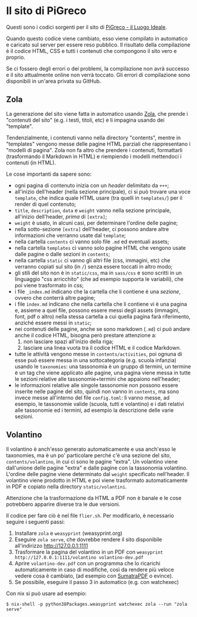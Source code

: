 # Il sito di PiGreco

Questi sono i codici sorgenti per il sito di
[PiGreco - il Luogo Ideale](https://pigreco.luogoideale.org).

Quando questo codice viene cambiato, esso viene compilato in automatico e
caricato sul server per essere reso pubblico. Il risultato della compilazione è
il codice HTML, CSS e tutti i contenuti che compongono il sito vero e proprio.

Se ci fossero degli errori o dei problemi, la compilazione non avrà successo e
il sito attualmente online non verrà toccato. Gli errori di compilazione sono
disponibili in un'area privata su GitHub.

## Zola

La generazione del sito viene fatta in automatico usando
[Zola](https://www.getzola.org), che prende i "contenuti del sito"
(e.g. i testi, titoli, etc) e li impagina usando dei "template".

Tendenzialmente, i contenuti vanno nella directory "contents", mentre in
"templates" vengono messe delle pagine HTML parziali che rappresentano i
"modelli di pagina". Zola non fa altro che prendere i contenuti, formattarli
(trasformando il Markdown in HTML) e riempiendo i modelli mettendoci
i contenuti (in HTML).

Le cose importanti da sapere sono:

 - ogni pagina di contenuto inizia con un _header_ delimitato da `+++`;
 - all'inizio dell'header (nella sezione principale), ci si può trovare una voce
   `template`, che indica quale HTML usare (tra quelli in `templates/`) per il 
   render di quel contenuto;
 - `title`, `description`, `data` e `weight` vanno nella sezione principale,
   all'inizio dell'header, _prima_ di `[extra]`;
 - `weight` è usato, in alcuni casi, per determinare l'ordine delle pagine;
 - nella sotto-sezione `[extra]` dell'header, ci possono andare altre
   informazioni che verranno usate dal `template`;
 - nella cartella `contents` ci vanno solo file `.md` ed eventuali assets;
 - nella cartella `templates` ci vanno solo pagine HTML che vengono usate dalle
   pagine o dalle sezioni in `contents`;
 - nella cartella `static` ci vanno gli altri file (css, immagini, etc) che
   verranno copiati sul sito (in `/`) senza essere toccati in altro modo;
 - gli stili del sito non è in `static/css`, ma in `sass/css` e sono scritti in
   un linguaggio "css arricchito" (che ad esempio supporta le variabili), che
   poi viene trasformato in css;
 - i file `_index.md` indicano che la cartella che li contiene è una _sezione_,
   ovvero che conterrà altre pagine;
 - i file `index.md` indicano che nella cartella che li contiene vi è una pagina
   e, assieme a quel file, possono essere messi degli assets (immagini, font,
   pdf o altro) nella stessa cartella a cui quella pagina farà riferimento,
   anziché essere messi in `static`;
 - nei contenuti delle pagine, anche se sono markdown (`.md`) ci può andare
   anche il codice HTML, bisogna però prestare attenzione a:
   1. non lasciare spazi all'inizio della riga;
   2. lasciare una linea vuota tra il codice HTML e il codice Markdown.
 - tutte le attività vengono messe in `contents/activities`, poi ognuna di esse
   può essere messa in una sottocategoria (e.g. scuola infanzia) usando le
   `taxonomies`: una tassonomia è un gruppo di termini, un termine è un tag che
   viene applicato alle pagine, una pagina viene messa in tutte le sezioni
   relative alle tassonomie+termini che appaiono nell'header;
 - le informazioni relative alle singole tassonomie non possono essere inserite
   nelle pagine del sito, quindi non vanno in `contents`, ma sono invece messe
   all'interno del file `config.toml`: lì vanno messe, ad esempio, le tassonomie
   valide (scuola, tutti e volantino) e i dati relativi alle tassonomie ed i
   termini, ad esempio la descrizione delle varie sezioni.

## Volantino

Il volantino è anch'esso generato automaticamente e usa anch'esso le taxonomies,
ma è un po' particolare perché c'è una sezione del sito, `contents/volantino`,
in cui ci sono le pagine "extra". Un volantino viene dall'unione delle pagine
"extra" e dalle pagine con la tassonomia volantino.
L'ordine delle pagine viene determinato dal `weight` specificato nell'header.
Il volantino viene prodotto in HTML e poi viene trasformato automaticamente in
PDF e copiato nella directory `static/volantini`.

Attenzione che la trasformazione da HTML a PDF non è banale e le cose potrebbero
apparire diverse tra le due versioni.

Il codice per fare ciò è nel file `flier.sh`. Per modificarlo, è necessario
seguire i seguenti passi:

1. Installare `zola` e `weasyprint` (weasyprint.org)
2. Eseguire `zola serve`, che dovrebbe rendere il sito disponibile all'indirizzo
   http://127.0.0.1:1111
3. Trasformare la pagina del volantino in un PDF con
   `weasyprint http://127.0.0.1:1111/volantino volantino-dev.pdf`
4. Aprire `volantino-dev.pdf` con un programma che lo ricarichi automaticamente
   in caso di modifiche, così da rendere più veloce vedere cosa è cambiato,
   (ad esempio con [SumatraPDF](https://www.sumatrapdfreader.org) o evince).
5. Se possibile, eseguire il passo 3 in automatico (e.g. con watchexec)

Con nix si può usare ad esempio:

    $ nix-shell -p python38Packages.weasyprint watchexec zola --run "zola serve"
